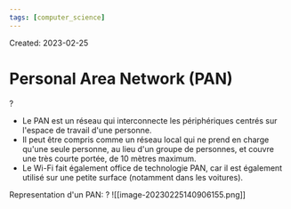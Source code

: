 ```yaml
---
tags: [computer_science] 
---
```

Created: 2023-02-25

# Personal Area Network (PAN)
?
- Le PAN est un réseau qui interconnecte les périphériques centrés sur l'espace de travail d'une personne.
- Il peut être compris comme un réseau local qui ne prend en charge qu'une seule personne, au lieu d'un groupe de personnes, et couvre une très courte portée, de 10 mètres maximum.
- Le Wi-Fi fait également office de technologie PAN, car il est également utilisé sur une petite surface (notamment dans les voitures).
<!--SR:!2024-11-20,377,250-->

Representation d'un PAN:
?
![[image-20230225140906155.png]]
<!--SR:!2024-03-06,220,250-->


